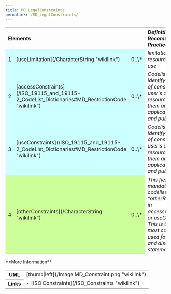 ```yaml
---
title: MD LegalConstraints
permalink: /MD_LegalConstraints/
---
```


<table class="wikitable">
<tr>
<th align="left" colspan="3">
Elements

</th>
<th align="left">
<i>Definition and Recommended Practice</i>

</th>
</tr>
<tr>
<td bgcolor="CCFFFF">
1

</td>
<td bgcolor="CCFFFF">
[useLimitation](/CharacterString "wikilink")

</td>
<td bgcolor="CCFFFF">
0..\*

</td>
<td bgcolor="FFFFFF">
<i>limitations on the resource's intended use</i>

</td>
</tr>
<tr>
<td bgcolor="CCFFFF">
2

</td>
<td bgcolor="CCFFFF">
[accessConstraints](/ISO_19115_and_19115-2_CodeList_Dictionaries#MD_RestrictionCode "wikilink")

</td>
<td bgcolor="CCFFFF">
0..\*

</td>
<td bgcolor="FFFFFF">
<i>Codelist values identifying the type of constraints on user's access to the resource. Most of them are not applicable to open and public data. </i>

</td>
</tr>
<tr>
<td bgcolor="CCFFFF">
3

</td>
<td bgcolor="CCFFFF">
[useConstraints](/ISO_19115_and_19115-2_CodeList_Dictionaries#MD_RestrictionCode "wikilink")

</td>
<td bgcolor="CCFFFF">
0..\*

</td>
<td bgcolor="FFFFFF">
<i>Codelist values identifying the type of constraints on user's use of the resource. Most of them are not applicable to open and public data. </i>

</td>
</tr>
<tr>
<td bgcolor="CCFF99">
4

</td>
<td bgcolor="CCFF99">
[otherConstraints](/CharacterString "wikilink")

</td>
<td bgcolor="CCFF99">
0..\*

</td>
<td bgcolor="FFFFFF">
<i>This field is mandatory if codelist value = “otherRestrictions”'' in accessConstraints or useConstraints. This is the field most commonly used for liability and disclaimer statements.</i>

</td>
</tr>
</table>
**More Information**

<table class="wikitable">
<tr>
<th>
UML

</th>
<td bgcolor="FFFFFF">
[thumb|left](/Image:MD_Constraint.png "wikilink")

</td>
<tr>
<th>
Links

</th>
<td bgcolor="FFFFFF">
-   [ISO Constraints](/ISO_Constraints "wikilink")

</td>
</tr>
</table>
